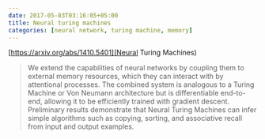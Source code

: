 ```yaml
---
date: 2017-05-03T03:16:05+05:00
title: Neural turing machines
categories: [neural network, turing machine, memory]
---
```

[https://arxiv.org/abs/1410.5401](Neural Turing Machines)

> We extend the capabilities of neural networks by coupling them to external memory resources, which they can interact with by attentional processes. The combined system is analogous to a Turing Machine or Von Neumann architecture but is differentiable end-to-end, allowing it to be efficiently trained with gradient descent. Preliminary results demonstrate that Neural Turing Machines can infer simple algorithms such as copying, sorting, and associative recall from input and output examples.
